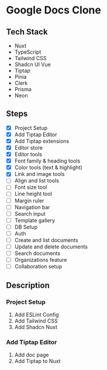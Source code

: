 # Google Docs Clone

## Tech Stack
- Nuxt
- TypeScript
- Tailwind CSS
- Shadcn UI Vue
- Tiptap
- Pinia
- Clerk
- Prisma
- Neon

## Steps
- [x] Project Setup
- [x] Add Tiptap Editor
- [x] Add Tiptap extensions
- [x] Editor store
- [x] Editor tools
- [x] Font family & heading tools
- [x] Color tools (text & highlight)
- [x] Link and image tools
- [ ] Align and list tools
- [ ] Font size tool
- [ ] Line height tool
- [ ] Margin ruler
- [ ] Navigation bar
- [ ] Search input
- [ ] Template gallery
- [ ] DB Setup
- [ ] Auth
- [ ] Create and list documents
- [ ] Update and delete documents
- [ ] Search documents
- [ ] Organizations feature
- [ ] Collaboration setup

## Description

### Project Setup
1. Add ESLint Config
2. Add Tailwind CSS
3. Add Shadcn Nuxt

### Add Tiptap Editor
1. Add doc page
2. Add Tiptap to Nuxt
